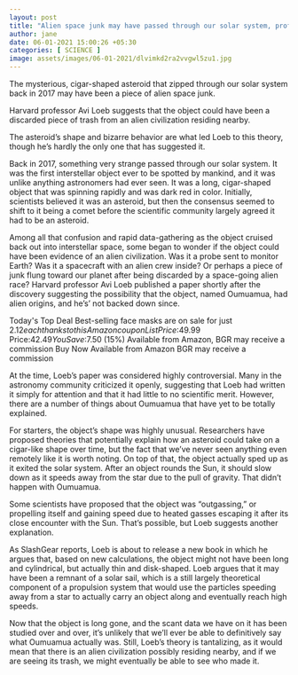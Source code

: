 ```yaml
---
layout: post
title: "Alien space junk may have passed through our solar system, professor says"
author: jane 
date: 06-01-2021 15:00:26 +05:30 
categories: [ SCIENCE ] 
image: assets/images/06-01-2021/dlvimkd2ra2vvgwl5zu1.jpg
---
```

The mysterious, cigar-shaped asteroid that zipped through our solar system back in 2017 may have been a piece of alien space junk.

Harvard professor Avi Loeb suggests that the object could have been a discarded piece of trash from an alien civilization residing nearby.

The asteroid’s shape and bizarre behavior are what led Loeb to this theory, though he’s hardly the only one that has suggested it.

Back in 2017, something very strange passed through our solar system. It was the first interstellar object ever to be spotted by mankind, and it was unlike anything astronomers had ever seen. It was a long, cigar-shaped object that was spinning rapidly and was dark red in color. Initially, scientists believed it was an asteroid, but then the consensus seemed to shift to it being a comet before the scientific community largely agreed it had to be an asteroid.

Among all that confusion and rapid data-gathering as the object cruised back out into interstellar space, some began to wonder if the object could have been evidence of an alien civilization. Was it a probe sent to monitor Earth? Was it a spacecraft with an alien crew inside? Or perhaps a piece of junk flung toward our planet after being discarded by a space-going alien race? Harvard professor Avi Loeb published a paper shortly after the discovery suggesting the possibility that the object, named Oumuamua, had alien origins, and he’s’ not backed down since.

Today's Top Deal Best-selling face masks are on sale for just $2.12 each thanks to this Amazon coupon List Price:$49.99 Price:$42.49 You Save:$7.50 (15%) Available from Amazon, BGR may receive a commission Buy Now Available from Amazon BGR may receive a commission

At the time, Loeb’s paper was considered highly controversial. Many in the astronomy community criticized it openly, suggesting that Loeb had written it simply for attention and that it had little to no scientific merit. However, there are a number of things about Oumuamua that have yet to be totally explained.

For starters, the object’s shape was highly unusual. Researchers have proposed theories that potentially explain how an asteroid could take on a cigar-like shape over time, but the fact that we’ve never seen anything even remotely like it is worth noting. On top of that, the object actually sped up as it exited the solar system. After an object rounds the Sun, it should slow down as it speeds away from the star due to the pull of gravity. That didn’t happen with Oumuamua.

Some scientists have proposed that the object was “outgassing,” or propelling itself and gaining speed due to heated gasses escaping it after its close encounter with the Sun. That’s possible, but Loeb suggests another explanation.

As SlashGear reports, Loeb is about to release a new book in which he argues that, based on new calculations, the object might not have been long and cylindrical, but actually thin and disk-shaped. Loeb argues that it may have been a remnant of a solar sail, which is a still largely theoretical component of a propulsion system that would use the particles speeding away from a star to actually carry an object along and eventually reach high speeds.

Now that the object is long gone, and the scant data we have on it has been studied over and over, it’s unlikely that we’ll ever be able to definitively say what Oumuamua actually was. Still, Loeb’s theory is tantalizing, as it would mean that there is an alien civilization possibly residing nearby, and if we are seeing its trash, we might eventually be able to see who made it.